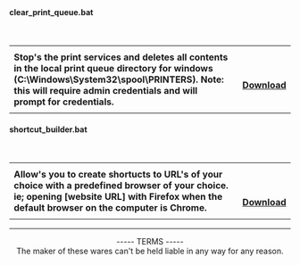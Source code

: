 
</br>
<h4> clear_print_queue.bat</h4>
</br>
<table style="border: none; width:100%;">
  <tr>
    <th style="text-align:left; width:80%;">
Stop's the print services and deletes all contents in the local print queue directory for windows (C:\Windows\System32\spool\PRINTERS). 
Note: this will require admin credentials and will prompt for credentials.
  </th>
  <th>
</br>
</br>
<p align="right"><a href="https://minhaskamal.github.io/DownGit/#/home?url=https://github.com/chrisjbawden/scripts-programs/blob/master/Windows/empty_print_queue.bat">Download</a></p>
</br>
</th>
</tr>
</table>

<h4>shortcut_builder.bat</h4>
</br>
<table style="border: none; width:100%;">
                                        <tr>
                                        <th style="text-align: left; width:80%;">
Allow's you to create shortucts to URL's of your choice with a predefined browser of your choice. ie; opening [website URL] with Firefox when the default browser on the computer is Chrome.
                                        </th>
<th style="text-align:right;">
  <br>
  <br>
<p align="right"><a href="https://minhaskamal.github.io/DownGit/#/home?url=https://github.com/chrisjbawden/scripts-programs/blob/master/Windows/shortcut_builder.bat">Download</a></p>
</th>
</tr>
</table>

-----------------------------------------
<div style="text-align: center; width:100%;">
   ----- TERMS -----
  </br>
   The maker of these wares can't be held liable in any way for any reason.
</div>
